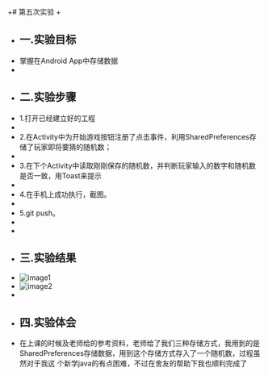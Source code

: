 +# 第五次实验
 + 
 + ## 一.实验目标
 + 掌握在Android App中存储数据
 + 
 + ## 二.实验步骤
 + 1.打开已经建立好的工程  
 + 
 + 2.在Activity中为开始游戏按钮注册了点击事件，利用SharedPreferences存储了玩家即将要猜的随机数；
 + 
 + 3.在下个Activity中读取刚刚保存的随机数，并判断玩家输入的数字和随机数是否一致，用Toast来提示  
 + 
 + 4.在手机上成功执行，截图。  
 + 
 + 5.git push。  
 + 
 + 
 + ## 三.实验结果
 + ![image1](https://github.com/Zhang-YJ/android-labs-2018/blob/master/com1614080901209/shiyan5-1.jpg)
 + ![image2](https://github.com/Zhang-YJ/android-labs-2018/blob/master/com1614080901209/shiyan5-2.jpg)
 + 
 + ## 四.实验体会
 + 在上课的时候及老师给的参考资料，老师给了我们三种存储方式，我用到的是SharedPreferences存储数据，用到这个存储方式存入了一个随机数，过程虽然对于我这
 个新学java的有点困难，不过在舍友的帮助下我也顺利完成了
 
